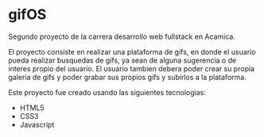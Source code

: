 # gifOS
Segundo proyecto de la carrera desarrollo web fullstack en Acamica.

El proyecto consiste en realizar una plataforma de gifs, en donde el usuario pueda realizar busquedas de gifs, ya sean de alguna sugerencia o de interes propio del usuario. El usuario tambien debera poder crear su propia galeria de gifs y poder grabar sus propios gifs y subirlos a la plataforma.

Este proyecto fue creado usando las siguientes tecnologias:
- HTML5
- CSS3
- Javascript
